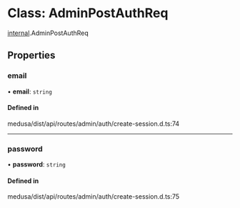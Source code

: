 # Class: AdminPostAuthReq

[internal](../modules/internal-1.md).AdminPostAuthReq

## Properties

### email

• **email**: `string`

#### Defined in

medusa/dist/api/routes/admin/auth/create-session.d.ts:74

___

### password

• **password**: `string`

#### Defined in

medusa/dist/api/routes/admin/auth/create-session.d.ts:75
